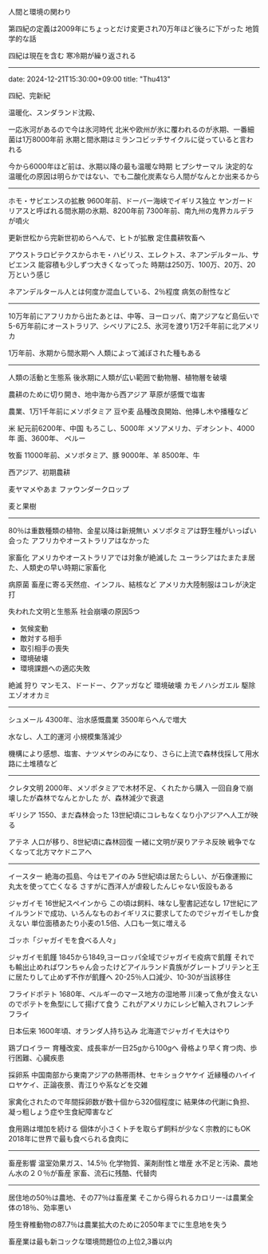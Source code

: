 人間と環境の関わり

第四紀の定義は2009年にちょっとだけ変更され70万年ほど後ろに下がった
地質学的な話

四紀は現在を含む
寒冷期が繰り返される

---
date: 2024-12-21T15:30:00+09:00
title: "Thu413"

四紀、完新紀

温暖化、スンダランド沈殿、

一応氷河があるので今は氷河時代
北米や欧州が氷に覆われるのが氷期、一番細菌は1万8000年前
氷期と間氷期はミランコビッチサイクルに従っていると言われる

今から6000年ほど前は、氷期以降の最も温暖な時期
ヒプシサーマル
決定的な温暖化の原因は明らかではない、でも二酸化炭素なら人間がなんとか出来るから


---

ホモ・サピエンスの拡散
9600年前、ドーバー海峡でイギリス独立
ヤンガードリアスと呼ばれる間氷期の氷期、8200年前
7300年前、南九州の鬼界カルデラが噴火

更新世松から完新世初めらへんで、ヒトが拡散
定住農耕牧畜へ


アウストラロピテクスからホモ・ハビリス、エレクトス、ネアンデルタール、サピエンス
能容積も少しずつ大きくなってった
時期は250万、100万、20万、20万という感じ

ネアンデルタール人とは何度か混血している、2％程度
病気の耐性など

---

10万年前にアフリカから出たあとは、中等、ヨーロッパ、南アジアなど島伝いで5-6万年前にオーストラリア、シベリアに2.5、氷河を渡り1万2千年前に北アメリカ

1万年前、氷期から間氷期へ
人類によって滅ぼされた種もある

---

人類の活動と生態系
後氷期に人類が広い範囲で動物層、植物層を破壊

農耕のために切り開き、地中海から西アジア
草原が感慨で塩害

農業、1万1千年前にメソポタミア
豆や麦
品種改良開始、他挿し木や播種など

米
紀元前6200年、中国
もろこし、5000年
メソアメリカ、デオシント、4000年
面、3600年、
ペルー


牧畜
11000年前、メソポタミア、豚
9000年、羊
8500年、牛


西アジア、初期農耕

麦ヤマメやあま
ファウンダークロップ

麦と果樹


---

80％は重数種類の植物、金星以降は新規無い
メソポタミアは野生種がいっぱい会った
アフリカやオーストラリアはなかった

家畜化
アメリカやオーストラリアでは対象が絶滅した
ユーラシアはたまたま居た、人類史の早い時期に家畜化

病原菌
畜産に寄る天然痘、インフル、結核など
アメリカ大陸制服はコレが決定打

失われた文明と生態系
社会崩壊の原因5つ
- 気候変動
- 敵対する相手
- 取引相手の喪失
- 環境破壊
- 環境課題への適応失敗

絶滅
狩り
マンモス、ドードー、クアッガなど
環境破壊
カモノハシガエル
駆除
エゾオオカミ

---

シュメール
4300年、治水感慨農業
3500年らへんで増大

水なし、人工的運河
小規模集落減少

機構により感想、塩害、ナツメヤシのみになり、さらに上流で森林伐採して用水路に土堆積など

---

クレタ文明
2000年、メソポタミアで木材不足、くれたから購入
一回自身で崩壊したが森林でなんとかした
が、森林減少で衰退

ギリシア
1550、まだ森林会った
13世紀頃にコレもなくなり小アジアへ人工が映る

アテネ
人口が移り、8世紀頃に森林回復
一緒に文明が戻りアテネ反映
戦争でなくなって北方マケドニアへ

---

イースター
絶海の孤島、今はモアイのみ
5世紀頃は居たらしい、が石像運搬に丸太を使って亡くなる
さすがに西洋人が虐殺したんじゃない仮設もある

ジャガイモ
16世紀スペインから
この頃は飼料、味なし聖書記述なし
17世紀にアイルランドで成功、いろんなものおイギリスに要求してたのでジャガイモしか食えない
単位面積あたり小麦の1.5倍、人口も一気に増える

ゴッホ「ジャガイモを食べる人々」

ジャガイモ飢饉
1845から1849,ヨーロッパ全域でジャガイモ疫病で飢饉
それでも輸出止めればワンちゃん会ったけどアイルランド貴族がグレートブリテンと王に居たりして止めず不作が飢饉へ
20-25％人口減少、10-30が当該移住

フライドポテト
1680年、ベルギーのマース地方の湿地帯
川凍って魚が食えないのでポテトを魚型にして揚げて食う
これがアメリカにレシピ輸入されフレンチフライ

日本伝来
1600年頃、オランダ人持ち込み
北海道でジャガイモ大はやり

鶏ブロイラー
育種改変、成長率が一日25gから100gへ
骨格より早く育つ肉、歩行困難、心臓疾患

採卵系
中国南部から東南アジアの熱帯雨林、セキショクヤケイ
近縁種のハイイロヤケイ、正論夜景、青江りや系などを交雑

家禽化されたので年間採卵数が数十個から320個程度に
結果体の代謝に負担、凝っ粗しょう症や生食紀障害など

食用鶏は増加を続ける
個体が小さくトチを取らず飼料が少なく宗教的にもOK
2018年に世界で最も食べられる食肉に

---

畜産影響
温室効果ガス、14.5％
化学物質、薬剤耐性と増産
水不足と汚染、農地ん水の２０％が畜産
家畜、流石に残酷、代替肉

---

居住地の50％は農地、その77％は畜産業
そこから得られるカロリー-は農業全体の18％、効率悪い

陸生脊椎動物の87.7％は農業拡大のために2050年までに生息地を失う

畜産業は最も新コックな環境問題位の上位2,3番以内




















